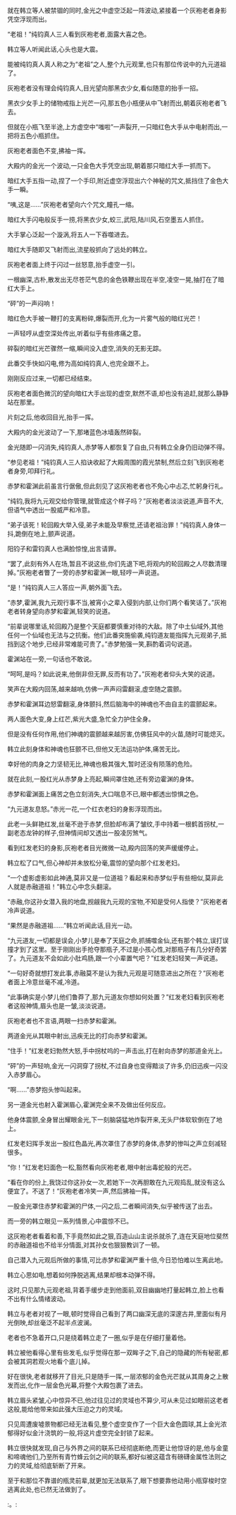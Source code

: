 
就在韩立等人被禁锢的同时,金光之中虚空泛起一阵波动,紧接着一个灰袍老者身影凭空浮现而出。

“老祖！”纯钧真人三人看到灰袍老者,面露大喜之色。

韩立等人听闻此话,心头也是大震。

能被纯钧真人真人称之为“老祖”之人,整个九元观里,也只有那位传说中的九元道祖了。

灰袍老者没有理会纯钧真人,目光望向那黑衣少女,看似随意的抬手一招。

黑衣少女手上的储物戒指上光芒一闪,那五色小瓶便从中飞射而出,朝着灰袍老者飞去。

但就在小瓶飞至半途,上方虚空中“嗤啦”一声裂开,一只暗红色大手从中电射而出,一把将五色小瓶抓住。

灰袍老者面色不变,拂袖一挥。

大殿内的金光一个波动,一只金色大手凭空出现,朝着那只暗红大手一抓而下。

暗红大手五指一动,捏了一个手印,附近虚空浮现出六个神秘的咒文,抵挡住了金色大手一瞬。

“咦,这是……”灰袍老者望向六个咒文,瞳孔一缩。

暗红大手闪电般反手一捞,将黑衣少女,蛟三,武阳,陆川风,石空墨五人抓住。

大手掌心泛起一个漩涡,将五人一下吞噬进去。

暗红大手随即又飞射而出,流星般抓向了远处的韩立。

灰袍老者面上终于闪过一丝怒意,抬手虚空一引。

一根幽深,古朴,散发出无尽苍茫气息的金色铁鞭出现在半空,凌空一晃,抽打在了暗红大手上。

“砰”的一声闷响！

暗红色大手被一鞭打的支离粉碎,爆裂而开,化为一片雾气般的暗红光芒！

一声轻哼从虚空深处传出,听着似乎有些疼痛之意。

碎裂的暗红光芒骤然一缩,瞬间没入虚空,消失的无影无踪。

此番交手快如闪电,修为高如纯钧真人,也完全跟不上。

刚刚反应过来,一切都已经结束。

灰袍老者面色微沉的望向暗红大手出现的虚空,默然不语,却也没有追赶,就那么静静站在那里。

片刻之后,他收回目光,抬手一挥。

大殿内的金光波动了一下,那堵蓝色冰墙轰然碎裂。

金光随即一闪消失,纯钧真人,赤梦等人都恢复了自由,只有韩立全身仍旧动弹不得。

“参见老祖！”纯钧真人三人掐诀收起了大殿周围的霞光禁制,然后立刻飞到灰袍老者身旁,叩拜行礼。

赤梦和霍渊此前虽言行倨傲,但此刻见了这灰袍老者也不免心中忐忑,忙躬身行礼。

“纯钧,我将九元观交给你管理,就管成这个样子吗？”灰袍老者淡淡说道,声音不大,但语气中透出一股威严和冷意。

“弟子该死！轮回殿大举入侵,弟子未能及早察觉,还请老祖治罪！”纯钧真人身体一抖,跪倒在地上,颤声说道。

阳钧子和雷钧真人也满脸惊惶,出言请罪。

“罢了,此刻有外人在场,暂且不说这些,你们先退下吧,将观内的轮回殿之人尽数清理掉。”灰袍老者瞥了一旁的赤梦和霍渊一眼,轻哼一声说道。

“是！”纯钧真人三人答应一声,朝外面飞去。

“赤梦,霍渊,我九元观行事不当,被宵小之辈入侵到内部,让你们两个看笑话了。”灰袍老者转身望向赤梦和霍渊,轻笑的说道。

“前辈说哪里话,轮回殿乃是整个天庭都要慎重对待的大敌。除了中土仙域外,其他任何一个仙域也无法与之抗衡。他们此番突施偷袭,纯钧道友能指挥九元观弟子,抵挡到这个地步,已经非常难能可贵了。”赤梦勉强一笑,斟酌着词句说道。

霍渊站在一旁,一句话也不敢说。

“呵呵,是吗？如此说来,他倒非但无罪,反而有功了。”灰袍老者仰头大笑的说道。

笑声在大殿内回荡,越来越响,仿佛一声声闷雷翻滚,虚空随之震颤。

赤梦和霍渊耳边怒雷翻滚,身体颤抖,然后脑海中的神魂也不由自主的震颤起来。

两人面色大变,身上红芒,紫光大盛,急忙全力护住全身。

但是没有任何作用,他们神魂的震颤越来越厉害,仿佛狂风中的火苗,随时可能熄灭。

韩立此刻身体和神魂也狂颤不已,但他又无法运功护体,痛苦无比。

幸好他的肉身之力坚韧无比,神魂也极其强大,暂时还没有陨落的危险。

就在此刻,一股红光从赤梦身上亮起,瞬间罩住她,还有旁边霍渊的身体。

赤梦和霍渊面上痛苦之色立刻消失,大口喘息不已,眼中都透出惊惧之色。

“九元道友息怒。”赤光一花,一个红衣老妇的身影浮现而出。

此老一头鲜艳红发,丝毫不逊于赤梦,但脸却布满了皱纹,手中持着一根鹤首拐杖,一副老态龙钟的样子,但神情间却又透出一股凌厉煞气。

看到红发老妇的身影,灰袍老者目光微微一动,殿内回荡的笑声缓缓停止。

韩立松了口气,但心神却并未放松分毫,震惊的望向那个红发老妇。

“一个虚影虚影如此神通,莫非又是一位道祖？看起来和赤梦似乎有些相似,莫非此人就是赤融道祖！”韩立心中念头翻滚。

“赤融,你这孙女潜入我的地盘,觊觎我九元观的宝物,不知是受何人指使？”灰袍老者冷声说道。

“果然是赤融道祖……”韩立听闻此话,目光一动。

“九元道友,一切都是误会,小梦儿是奉了天庭之命,抓捕噬金仙,还有那个韩立,误打误撞才到了这里。至于刚刚出手抢夺那瓶子,不过是小孩心性,对那瓶子有几分好奇罢了。九元道友不会如此小肚鸡肠,跟一个小辈置气吧？”红发老妇轻笑一声说道。

“一句好奇就想打发此事,赤融莫不是认为我九元观是可随意进出之所在？”灰袍老者面上冷意丝毫不减,冷道。

“此事确实是小梦儿他们鲁莽了,那九元道友你想如何处置？”红发老妇看到灰袍老者这般神情,眉头也是一皱,淡淡说道。

灰袍老者也不言语,两眼一扫赤梦和霍渊。

两道金光从其眼中射出,迅疾无比的打向赤梦和霍渊。

“住手！”红发老妇勃然大怒,手中拐杖呜的一声击出,打在射向赤梦的那道金光上。

“砰”的一声轻响,金光一闪洞穿了拐杖,不过自身也变得黯淡了许多,仍旧迅疾一闪没入赤梦眉心。

“啊……”赤梦抱头惨叫起来。

另一道金光也射入霍渊眉心,霍渊完全来不及做出任何反应。

他身体震颤,全身冒出耀眼金光,下一刻脑袋猛地炸裂开来,无头尸体软软倒在了地上。

红发老妇挥手发出一股红色晶光,再次罩住了赤梦的身体,赤梦的惨叫之声立刻减轻很多。

“你！”红发老妇面色一松,豁然看向灰袍老者,眼中射出毒蛇般的光芒。

“看在你的份上,我饶过你这孙女一次,若她下一次再胆敢在九元观捣乱,就没有这么便宜了。不送了！”灰袍老者冷笑一声,然后拂袖一挥。

一股金光罩住赤梦和霍渊的尸体,一闪之后,二者瞬间消失,似乎被传送了出去。

而一旁的韩立眼见一系列情景,心中震惊不已。

这灰袍老者看着和善,下手竟然如此之狠,百造山山主说杀就杀了,连在天庭地位斐然的赤融道祖也不给半分情面,对其孙女也狠狠教训了一顿。

自己潜入九元观后所做的事情,可比赤梦和霍渊严重十倍,今日恐怕难以生离此地。

韩立心思如电,想着如何挣脱逃离,结果却根本动弹不得。

这时,只见那九元观老祖,背着手缓步走到他面前,双目幽幽地打量起韩立,脸上也看不出有什么情绪波动。

韩立与老者对视了一眼,顿时觉得自己看到了两口幽深无底的深邃古井,里面似有月光倒映,却丝毫泛不起半点波澜。

老者也不急着开口,只是绕着韩立走了一圈,似乎是在仔细打量着他。

韩立被他看得心里有些发毛,似乎觉得在那一双眸子之下,自己的隐藏的所有秘密,都会被其洞若观火地看个底儿掉。

好在很快,老者就移开了目光,只是随手一挥,一层浓郁的金色光芒就从其周身之上散发而出,化作一层金色光幕,将整个大殿包裹了进去。

韩立眉头紧皱,心中惊异不已,他过往见过的灵域也不算少,可从未见过如眼前这老者这般,能给他带来如此强大压迫之力的灵域。

只见周遭废墟景物都已经无法看见,整个虚空变作了一个巨大金色圆球,其上金光浓郁得好似金汁浇筑的一般,将这片虚空完全封锁了起来。

韩立很快就发现,自己与外界之间的联系已经彻底断绝,而更让他惊讶的是,他与金童和啼魂他们,乃至所有青竹蜂云剑之间的联系,都好似被这蕴含有磅礴金属性法则之力的灵域,给彻底斩断了开来。

至于和那位不靠谱的瓶灵前辈,就更加无法联系了,眼下想要靠他动用小瓶穿梭时空逃离此处,也已然无法做到了。

:。: